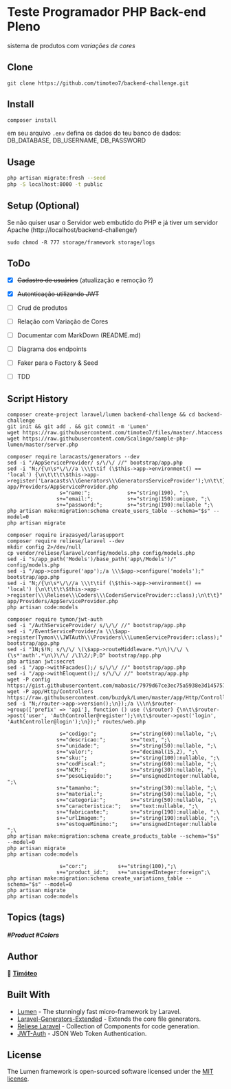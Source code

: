 # Teste Programador PHP Back-end Pleno

sistema de produtos com *variações de cores*

## Clone

```
git clone https://github.com/timoteo7/backend-challenge.git
```

## Install

```sh
composer install
```
em seu arquivo `.env` defina os dados do teu banco de dados: 
DB_DATABASE, DB_USERNAME, DB_PASSWORD

## Usage

```sh
php artisan migrate:fresh --seed
php -S localhost:8000 -t public
```

## Setup (Optional)

Se não quiser usar o Servidor web embutido do PHP e já tiver um servidor Apache (http://localhost/backend-challenge/)

```
sudo chmod -R 777 storage/framework storage/logs
```


## ToDo

- [x] ~~Cadastro de usuários~~ (atualização e remoção ?)
- [x] ~~Autenticação utilizando JWT~~
- [  ] Crud de produtos
- [  ] Relação com Variação de Cores
- [  ] Documentar com MarkDown (README.md)
- [  ] Diagrama dos endpoints
- [  ] Faker para o Factory & Seed
- [  ] TDD


## Script History

```
composer create-project laravel/lumen backend-challenge && cd backend-challenge
git init && git add . && git commit -m 'Lumen'
wget https://raw.githubusercontent.com/timoteo7/files/master/.htaccess
wget https://raw.githubusercontent.com/Scalingo/sample-php-lumen/master/server.php
```

```
composer require laracasts/generators --dev
sed -i "/AppServiceProvider/ s/\/\/ //" bootstrap/app.php
sed -i "N;/{\n\s*\/\//a \\\t\tif (\$this->app->environment() == 'local') {\n\t\t\t\$this->app->register('Laracasts\\\Generators\\\GeneratorsServiceProvider');\n\t\t}" app/Providers/AppServiceProvider.php
                 s="name:";            s+="string(190), ";\
                s+="email:";           s+="string(150):unique, ";\
                s+="password:";        s+="string(190):nullable ";\
php artisan make:migration:schema create_users_table --schema="$s" --model=0
php artisan migrate
```

```
composer require irazasyed/larasupport
composer require reliese/laravel --dev
mkdir config 2>/dev/null
cp vendor/reliese/laravel/config/models.php config/models.php
sed -i "s/app_path('Models')/base_path('app\/Models')/" config/models.php
sed -i "/app->configure('app');/a \\\$app->configure('models');" bootstrap/app.php
sed -i "N;/{\n\s*\/\//a \\\t\tif (\$this->app->environment() == 'local') {\n\t\t\t\$this->app->register(\\\Reliese\\\Coders\\\CodersServiceProvider::class);\n\t\t}" app/Providers/AppServiceProvider.php
php artisan code:models
```

```
composer require tymon/jwt-auth
sed -i "/AuthServiceProvider/ s/\/\/ //" bootstrap/app.php
sed -i "/EventServiceProvider/a \\\$app->register(Tymon\\\JWTAuth\\\Providers\\\LumenServiceProvider::class);" bootstrap/app.php
sed -i "1N;$!N; s/\/\/ \(\$app->routeMiddleware.*\n\)\/\/ \(\s*'auth'.*\n\)\/\/ /\1\2/;P;D" bootstrap/app.php
php artisan jwt:secret
sed -i "/app->withFacades();/ s/\/\/ //" bootstrap/app.php
sed -i "/app->withEloquent();/ s/\/\/ //" bootstrap/app.php
wget -P config https://gist.githubusercontent.com/mabasic/7979d67ce3ec75a5938e3d14575736a6/raw/61d1e5d49a450c3aae2289ef4c55c900e99180b6/auth.php
wget -P app/Http/Controllers https://raw.githubusercontent.com/buzdyk/Lumen/master/app/Http/Controllers/AuthController.php
sed -i "N;/router->app->version();\n});/a \\\n\$router->group(['prefix' => 'api'], function () use (\$router) {\n\t\$router->post('user', 'AuthController@register');\n\t\$router->post('login', 'AuthController@login');\n});" routes/web.php
```

```
                 s="codigo:";           s+="string(60):nullable, ";\
                s+="descricao:";        s+="text, ";\
                s+="unidade:";          s+="string(50):nullable, ";\
                s+="valor:";            s+="decimal(15,2), ";\
                s+="sku:";              s+="string(100):nullable, ";\
                s+="codFiscal:";        s+="string(60):nullable, ";\
                s+="NCM:";              s+="string(30):nullable, ";\
                s+="pesoLiquido:";      s+="unsignedInteger:nullable, ";\
                s+="tamanho:";          s+="string(30):nullable, ";\
                s+="material:";         s+="string(50):nullable, ";\
                s+="categoria:";        s+="string(50):nullable, ";\
                s+="caracteristica:";   s+="text:nullable, ";\
                s+="fabricante:";       s+="string(190):nullable, ";\
                s+="urlImagem:";        s+="string(190):nullable, ";\
                s+="estoqueMinimo:";    s+="unsignedInteger:nullable ";\
php artisan make:migration:schema create_products_table --schema="$s" --model=0
php artisan migrate
php artisan code:models
```

```
                 s="cor:";          s+="string(100),";\
                s+="product_id:";   s+="unsignedInteger:foreign";\
php artisan make:migration:schema create_variations_table --schema="$s" --model=0
php artisan migrate
php artisan code:models
```

## Topics (tags)
##### #Product  #Colors

## Author

👤 **[Timóteo](https://timoteo7.github.io/)**



## Built With

* [Lumen](https://github.com/laravel/lumen) - The stunningly fast micro-framework by Laravel.
* [Laravel-Generators-Extended](https://github.com/laracasts/Laravel-5-Generators-Extended) - Extends the core file generators.
* [Reliese Laravel](https://github.com/reliese/laravel) - Collection of Components for code generation.
* [JWT-Auth](https://github.com/tymondesigns/jwt-auth) - JSON Web Token Authentication.


## License

The Lumen framework is open-sourced software licensed under the [MIT license](https://opensource.org/licenses/MIT).
